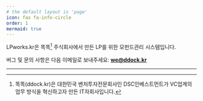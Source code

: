 ```yaml
---
# the default layout is 'page'
icon: fas fa-info-circle
order: 1
mermaid: true
---
```


LPworks.kr은 똑똑[^dkdk] 주식회사에서 만든 LP를 위한 모펀드관리 시스템입니다.





버그 및 문의 사항은 다음 이메일로 보내주세요: **[we@ddock.kr](mailto:we@ddock.kr)**


---

[^dkdk]:똑똑(ddock.kr)은 대한민국 벤처투자전문회사인 DSC인베스트먼트가 VC업계의 업무 방식을 혁신하고자 만든 IT자회사입니다. 
